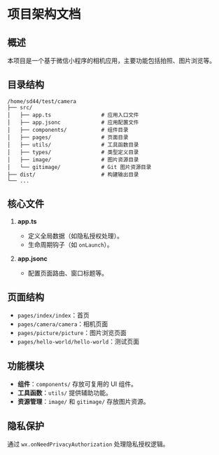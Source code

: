 # 项目架构文档

## 概述
本项目是一个基于微信小程序的相机应用，主要功能包括拍照、图片浏览等。

## 目录结构
```
/home/sd44/test/camera
├── src/
│   ├── app.ts                # 应用入口文件
│   ├── app.jsonc             # 应用配置文件
│   ├── components/           # 组件目录
│   ├── pages/                # 页面目录
│   ├── utils/                # 工具函数目录
│   ├── types/                # 类型定义目录
│   ├── image/                # 图片资源目录
│   └── gitimage/             # Git 图片资源目录
├── dist/                     # 构建输出目录
└── ...
```

## 核心文件
1. **app.ts**
   - 定义全局数据（如隐私授权处理）。
   - 生命周期钩子（如 `onLaunch`）。

2. **app.jsonc**
   - 配置页面路由、窗口标题等。

## 页面结构
- `pages/index/index`：首页
- `pages/camera/camera`：相机页面
- `pages/picture/picture`：图片浏览页面
- `pages/hello-world/hello-world`：测试页面

## 功能模块
- **组件**：`components/` 存放可复用的 UI 组件。
- **工具函数**：`utils/` 提供辅助功能。
- **资源管理**：`image/` 和 `gitimage/` 存放图片资源。

## 隐私保护
通过 `wx.onNeedPrivacyAuthorization` 处理隐私授权逻辑。